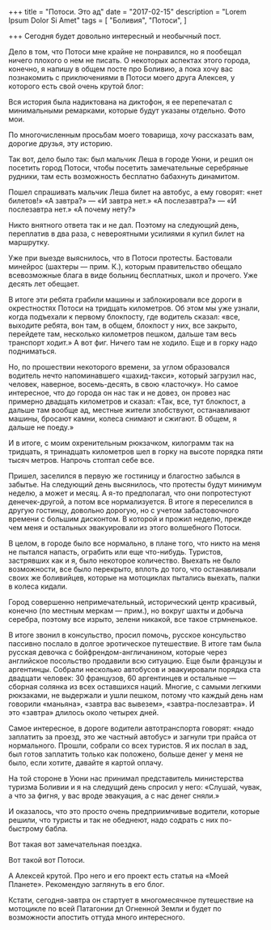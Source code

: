 +++
title = "Потоси. Это ад"
date = "2017-02-15"
description = "Lorem Ipsum Dolor Si Amet"
tags = [
    "Боливия",
    "Потоси",
]

+++
Сегодня будет довольно интересный и необычный пост.

Дело в том, что Потоси мне крайне не понравился, но я пообещал ничего плохого о нем не писать. О некоторых аспектах этого города, конечно, я напишу в общем посте про Боливию, а пока хочу вас познакомить с приключениями в Потоси моего друга Алексея, у которого есть свой очень крутой блог:

Вся история была надиктована на диктофон, я ее перепечатал с минимальными ремарками, которые будут указаны отдельно. Фото мои.

По многочисленным просьбам моего товарища, хочу рассказать вам, дорогие друзья, эту историю.

Так вот, дело было так: был мальчик Леша в городе Уюни, и решил он посетить город Потоси, чтобы посетить замечательные серебряные рудники, там есть возможность бесплатно бабахнуть динамитом.

Пошел спрашивать мальчик Леша билет на автобус, а ему говорят: «нет билетов!»
«А завтра?» — «И завтра нет.» «А послезавтра?» — «И послезавтра нет.»
«А почему нету?»

Никто внятного ответа так и не дал. Поэтому на следующий день, переплатив в два раза, с невероятными усилиями я купил билет на маршрутку.



Уже при выезде выяснилось, что в Потоси протесты. Бастовали минейрос (шахтеры ​— прим. К.), которым правительство обещало всевозможные блага в виде больниц бесплатных, школ и прочего. Уже десять лет обещает.

В итоге эти ребята грабили машины и заблокировали все дороги в окрестностях Потоси на тридцать километров. Об этом мы уже узнали, когда подъехали к первому блокпосту, где водитель сказал: «все, выходите ребята, вон там, в общем, блокпост у них, все закрыто, перейдете там, несколько километров пешком, дальше там весь транспорт ходит.» А вот фиг. Ничего там не ходило. Еще и в горку надо подниматься.



Но, по прошествии некоторого времени, за углом образовался водитель нечто напоминавшего «шахид-такси», который загрузил нас, человек, наверное, восемь-десять, в свою «ласточку». Но самое интересное, что до города он нас так и не довез, он провез нас примерно двадцать километров и сказал:
«Так, все, тут блокпост, а дальше там вообще ад, местные жители злобствуют, останавливают машины, бросают камни, колеса снимают и сжигают. В общем, я дальше не поеду.»

И в итоге, с моим охренительным рюкзачком, килограмм так на тридцать, я тринадцать километров шел в горку на высоте порядка пяти тысяч метров. Напрочь стоптал себе все.



Пришел, заселился в первую же гостиницу и благостно забылся в забытье. На следующий день высянилось, что протесты будут минимум неделю, а может и месяц. А я-то предполагал, что они попротестуют денечек-другой, а потом все нормализуется. В итоге я переселился в другую гостинцу, довольно дорогую, но с учетом забастовочного времени с большим дисконтом. В которой и прожил неделю, прежде чем меня и остальных эвакуировали из этого волшебного Потоси.



В целом, в городе было все нормально, в плане того, что никто на меня не пытался напасть, ограбить или еще что-нибудь. Туристов, застрявших как и я, было некоторое количество. Выехать не было возможности, все было перекрыто, вплоть до того, что останавливали своих же боливийцев, которые на мотоциклах пытались выехать, палки в колеса кидали.

Город совершенно непримечательный, исторический центр красивый, конечно (по местным меркам — прим.), но вокруг шахты и добыча серебра, поэтому все изрыто, зелени никакой, все такое стрмненькое.



В итоге звонил в консульство, просил помочь, русское консульство пассивно послало в долгое эротическое путешествие. В итоге там была русская девочка с бойфрендом-англичанином, которые через английское посольство продавили всю ситуацию. Еще были французы и аргентинцы. Собрали несколько автобусов и эвакуировали порядка ста двадцати человек: 30 французов, 60 аргентинцев и остальные — сборная солянка из всех оставшихся наций. Многие, с самыми легкими рюкзаками, не выдержали и ушли пешком, потому что каждый день нам говорили «маньяна», «завтра вас вывезем», «завтра-послезавтра». И это «завтра» длилось около четырех дней.



Самое интересное, в дороге водители автотранспорта говорят: «надо заплатить за проезд, это же частный автобус» и загнули три прайса от нормального. Прошли, собрали со всех туристов. Я их послал в зад, был готов заплатить только как положено, больше денег у меня не было, если хотите, давайте я картой оплачу.



На той стороне в Уюни нас принимал представитель министерства туризма Боливии и я на следущий день спросил у него: «Слушай, чувак, а что за фигня, у вас вроде эвакуация, а с нас денег сняли.»

И оказалось, что это просто очень предприимчивые водители, которые решили, что туристы и так не обеднеют, надо содрать с них по-быстрому бабла.



Вот такая вот замечательная поездка.



Вот такой вот Потоси.



А Алексей крутой. Про него и его проект есть статья на «Моей Планете». Рекомендую заглянуть в его блог.

Кстати, сегодня-завтра он стартует в многомесячное путешествие на мотоцикле по всей Патагонии дл Огненной Земли и будет по возможности апостить оттуда много интересного.
